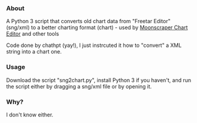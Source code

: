 ### About

A Python 3 script that converts old chart data from "Freetar Editor" (sng/xml) to a better charting format (chart) - used by [Moonscraper Chart Editor](https://github.com/FireFox2000000/Moonscraper-Chart-Editor) and other tools

Code done by chathpt (yay!), I just instrcuted it how to "convert" a XML string into a chart one.

### Usage

Download the script "sng2chart.py", install Python 3 if you haven't, and run the script either by dragging a sng/xml file or by opening it.

### Why?

I don't know either.
